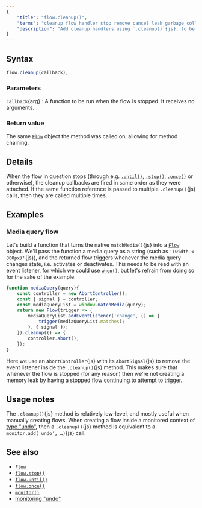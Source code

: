 ```yaml
---
{
	"title": "flow.cleanup()",
	"terms": "cleanup flow handler stop remove cancel leak garbage collect",
	"description": "Add cleanup handlers using `.cleanup()`{js}, to be run when a flow is stopped. It is mostly intended for when manually creating `Flow`{js} objects."
}
---
```


## Syntax

```js
flow.cleanup(callback);
```

### Parameters

`callback`{arg}
: A function to be run when the flow is stopped. It receives no arguments.

### Return value

The same [`Flow`](/docs/flow/) object the method was called on, allowing for method chaining.

## Details

When the flow in question stops (through e.g. [`.until()`](/docs/flow/until/), [`.stop()`](/docs/flow/stop/), [`.once()`](/docs/flow/once/) or otherwise), the cleanup callbacks are fired in same order as they were attached. If the same function reference is passed to multiple `.cleanup()`{js} calls, then they are called multiple times.

## Examples

### Media query flow

Let's build a function that turns the native `matchMedia()`{js} into a [`Flow`](/docs/flow/) object. We'll pass the function a media query as a string (such as `'(width < 800px)'`{js}), and the returned flow triggers whenever the media query changes state, i.e. activates or deactivates. This needs to be read with an event listener, for which we could use [`when()`](/docs/when/), but let's refrain from doing so for the sake of the example.

```js
function mediaQuery(query){
	const controller = new AbortController();
	const { signal } = controller;
	const mediaQueryList = window.matchMedia(query);
	return new Flow(trigger => {
		mediaQueryList.addEventListener('change', () => {
			trigger(mediaQueryList.matches);
		}, { signal });
	}).cleanup(() => {
		controller.abort();
	});
}
```

Here we use an `AbortController`{js} with its `AbortSignal`{js} to remove the event listener inside the `.cleanup()`{js} method. This makes sure that whenever the flow is stopped (for any reason) then we're not creating a memory leak by having a stopped flow continuing to attempt to trigger.

## Usage notes

The `.cleanup()`{js} method is relatively low-level, and mostly useful when manually creating flows. When creating a flow inside a monitored context of [type "undo"](/docs/monitor/undo/), then a `.cleanup()`{js} method is equivalent to a `monitor.add('undo', …)`{js} call.

## See also

- [`Flow`](/docs/flow/)
- [`flow.stop()`](/docs/flow/stop/)
- [`flow.until()`](/docs/flow/until/)
- [`flow.once()`](/docs/flow/once/)
- [`monitor()`](/docs/monitor/)
- [monitoring "undo"](/docs/monitor/undo/)
